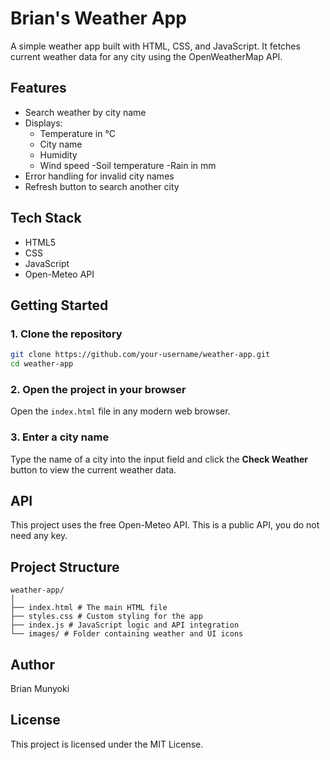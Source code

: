 # Brian's Weather App

A simple weather app built with HTML, CSS, and JavaScript. It fetches current weather data for any city using the OpenWeatherMap API.

## Features

- Search weather by city name
- Displays:
  - Temperature in °C
  - City name
  - Humidity
  - Wind speed
  -Soil temperature
  -Rain in mm
- Error handling for invalid city names
- Refresh button to search another city

## Tech Stack

- HTML5  
- CSS  
- JavaScript 
- Open-Meteo API 

## Getting Started

### 1. Clone the repository

```bash
git clone https://github.com/your-username/weather-app.git
cd weather-app
```
### 2. Open the project in your browser

Open the `index.html` file in any modern web browser.

### 3. Enter a city name

Type the name of a city into the input field and click the **Check Weather** button to view the current weather data.

## API 

This project uses the free Open-Meteo API. This is a public API, you do not need any key.

## Project Structure

```
weather-app/
│
├── index.html # The main HTML file
├── styles.css # Custom styling for the app
├── index.js # JavaScript logic and API integration
└── images/ # Folder containing weather and UI icons
```
## Author

Brian Munyoki

## License

This project is licensed under the MIT License.
